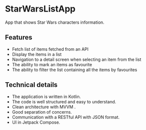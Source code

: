 # StarWarsListApp
App that shows Star Wars characters information.

## Features
- Fetch list of items fetched from an API
- Display the items in a list
- Navigation to a detail screen when selecting an item from the list
- The ability to mark an items as favourite
- The ability to filter the list containing all the items by favourites

## Technical details
- The application is written in Kotlin.
- The code is well structured and easy to understand.
- Clean architecture with MVVM .
- Good separation of concerns.
- Communication with a RESTful API with JSON format.
- UI in Jetpack Compose.
